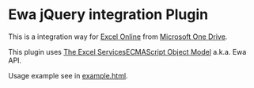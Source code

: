 # Ewa jQuery integration Plugin

This is a integration way for [Excel Online](https://office.live.com/start/Excel.aspx) from [Microsoft One Drive](https://onedrive.live.com).

This plugin uses [The Excel ServicesECMAScript Object Model](http://msdn.microsoft.com/en-us/library/ee589018.aspx) a.k.a. Ewa API.

Usage example see in [example.html](example.html).

